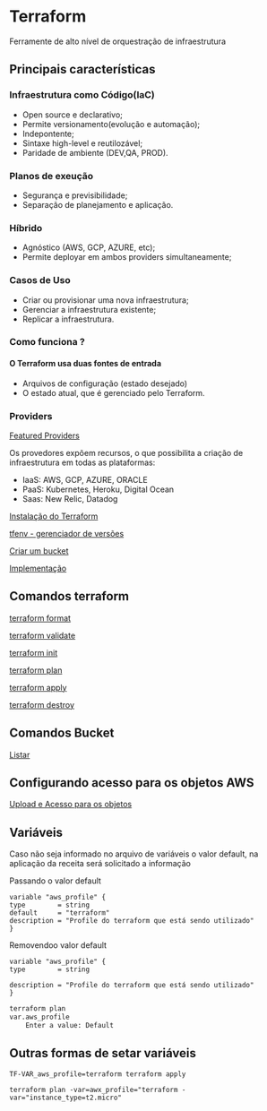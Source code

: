 # Terraform

Ferramente de alto nível de orquestração de infraestrutura

## Principais características

### Infraestrutura como Código(IaC)

- Open source e declarativo;
- Permite versionamento(evolução e automação);
- Indepontente;
- Sintaxe high-level e reutilozável;
- Paridade de ambiente (DEV,QA, PROD).

### Planos de exeução

- Segurança e previsibilidade;
- Separação de planejamento e aplicação.

### Híbrido

- Agnóstico (AWS, GCP, AZURE, etc);
- Permite deployar em ambos providers simultaneamente;

### Casos de Uso

- Criar ou provisionar uma nova infraestrutura;
- Gerenciar a infraestrutura existente;
- Replicar a infraestrutura.

### Como funciona ?

#### O Terraform usa duas fontes de entrada

- Arquivos de configuração (estado desejado)
- O estado atual, que é gerenciado pelo Terraform.

### Providers

[Featured Providers](https://registry.terraform.io/)

Os provedores expõem recursos, o que possibilita a criação de infraestrutura em todas as plataformas:

- IaaS: AWS, GCP, AZURE, ORACLE
- PaaS: Kubernetes, Heroku, Digital Ocean
- Saas: New Relic, Datadog

[Instalação do Terraform](./docs/install.md)

[tfenv - gerenciador de versões](./docs/tfenv.md)

[Criar um bucket](./docs/resgitry.md)

[Implementação](./doc/conf.md)

## Comandos terraform

[terraform format](.docs/format.md)

[terraform validate](./docs/validate.md)

[terraform init](./docs/init.md)

[terraform plan](./docs/plan.md)

[terraform apply](./docs/apply.md)

[terraform destroy](./docs/destroy.md)

## Comandos Bucket

[Listar](./docs/listar.md)

## Configurando acesso para os objetos AWS

[Upload e Acesso para os objetos](./docs/objetos.md)

## Variáveis

Caso não seja informado no arquivo de variáveis o valor default, na aplicação da receita será solicitado a informação

Passando o valor default

    variable "aws_profile" {
    type        = string
    default     = "terraform"
    description = "Profile do terraform que está sendo utilizado"
    }

Removendoo valor default

    variable "aws_profile" {
    type        = string

    description = "Profile do terraform que está sendo utilizado"
    }

```bash
terraform plan
var.aws_profile
    Enter a value: Default
```

## Outras formas de setar variáveis

    TF-VAR_aws_profile=terraform terraform apply

    terraform plan -var=awx_profile="terraform -var="instance_type=t2.micro"
